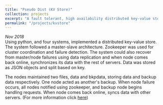 ```yaml
---
title: "Pseudo Dist (KV Store)"
collection: projects
excerpt: "A fault tolerant, high availability distributed key-value store using python and zookeeper<br/>"
permalink: "/projects/kvstore"
---
```

*Nov 2018*<br/>
Using python, and four systems, implemented a distributed key-value store. The system followed a master-slave architecture. Zookeeper was used for cluster coordination and failure detection. The system could also recover from master/node failures using data replication and when node comes back online, synchronizes its data with the rest of servers. Data was stored as JSON objects and split based on key.

The nodes maintained two files, data and bkpdata, storing data and backup data respectively. One node acted as another's backup. When node failure occurs, all nodes notified using zookeeper, and backup node begins handling requests. When node comes back online, syncs data with other servers. (For more information click [here](https://github.com/drholmie/PseudoDist/))
